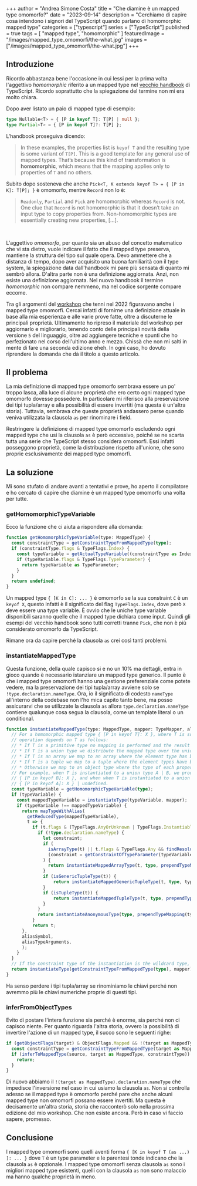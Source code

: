 +++
author = "Andrea Simone Costa"
title = "Che diamine è un mapped type omomorfo?"
date = "2023-09-14"
description = "Cerchiamo di capire cosa intendono i signori del TypeScript quando parlano di homomorphic mapped type"
categories = ["typescript"]
series = ["TypeScript"]
published = true
tags = [
    "mapped type",
    "homomorphic"
]
featuredImage = "/images/mapped_type_omomorfi/the-what.jpg"
images = ["/images/mapped_type_omomorfi/the-what.jpg"]
+++

## Introduzione

Ricordo abbastanza bene l'occasione in cui lessi per la prima volta l'aggettivo _homomorphic_ riferito a un mapped type nel [vecchio handbook](https://www.typescriptlang.org/docs/handbook/advanced-types.html) di TypeScript. Ricordo soprattutto che la spiegazione del termine non mi era molto chiara.

Dopo aver listato un paio di mapped type di esempio:

```ts
type Nullable<T> = { [P in keyof T]: T[P] | null };
type Partial<T> = { [P in keyof T]?: T[P] };
```

L'handbook proseguiva dicendo:

> In these examples, the properties list is `keyof T` and the resulting type is some variant of `T[P]`. This is a good template for any general use of mapped types. That’s because this kind of transformation is __homomorphic__, which means that the mapping applies only to properties of `T` and no others.

Subito dopo sosteneva che anche `Pick<T, K extends keyof T> = { [P in K]: T[P]; }` è omomorfo, mentre `Record` non lo è:

> `Readonly`, `Partial` and `Pick` are homomorphic whereas `Record` is not. One clue that `Record` is not homomorphic is that it doesn’t take an input type to copy properties from. Non-homomorphic types are essentially creating new properties, [...].

&nbsp;

L'aggettivo _omomorfo_, per quanto sia un abuso del concetto matematico che vi sta dietro, vuole indicare il fatto che il mapped type preserva, mantiene la struttura del tipo sul quale opera. Devo ammettere che a distanza di tempo, dopo aver acquisito una buona familiarità con il type system, la spiegazione data dall'handbook mi pare più sensata di quanto mi sembrò allora. D'altra parte non è una definizione aggiornata. Anzi, non esiste una definizione aggiornata. Nel nuovo handbook il termine _homomorphic_ non compare nemmeno, ma nel codice sorgente compare eccome.

Tra gli argomenti del [workshop](https://www.eventbrite.it/e/biglietti-advanced-typescript-il-workshop-con-andrea-simone-costa-348278358947) che tenni nel 2022 figuravano anche i mapped type omomorfi. Cercai infatti di fornirne una definizione attuale in base alla mia esperienza e alle varie prove fatte, oltre a discuterne le principali proprietà. Ultimamente ho ripreso il materiale del workshop per aggiornarlo e migliorarlo, tenendo conto delle principali novità della versione `5` del linguaggio, oltre ad aggiungere tecniche e spunti che ho perfezionato nel corso dell'ultimo anno e mezzo. Chissà che non mi salti in mente di fare una seconda edizione eheh. In ogni caso, ho dovuto riprendere la domanda che dà il titolo a questo articolo.

## Il problema

La mia definizione di mapped type omomorfo sembrava essere un po' troppo lasca, alla luce di alcune proprietà che ero certo ogni mapped type omomorfo dovesse possedere. In particolare mi riferisco alla preservazione dei tipi tupla/array e alla possibilità di essere invertiti (ma questa è un'altra storia). Tuttavia, sembrava che queste proprietà andassero perse quando veniva utilizzata la clausola `as` per rinominare i field.

Restringere la definizione di mapped type omomorfo escludendo ogni mapped type che usi la clausola `as` è però eccessivo, poiché se ne scarta tutta una serie che TypeScript stesso considera omomorfi. Essi infatti posseggono proprietà, come la distribuzione rispetto all'unione, che sono proprie esclusivamente dei mapped type omomorfi.

## La soluzione

Mi sono stufato di andare avanti a tentativi e prove, ho aperto il compilatore e ho cercato di capire che diamine è un mapped type omomorfo una volta per tutte.

### getHomomorphicTypeVariable

Ecco la funzione che ci aiuta a rispondere alla domanda:

```ts
function getHomomorphicTypeVariable(type: MappedType) {
  const constraintType = getConstraintTypeFromMappedType(type);
  if (constraintType.flags & TypeFlags.Index) {
    const typeVariable = getActualTypeVariable((constraintType as IndexType).type);
    if (typeVariable.flags & TypeFlags.TypeParameter) {
      return typeVariable as TypeParameter;
    }
  }
  return undefined;
}
```

Un mapped type `{ [K in C]: ... }` è omomorfo se la sua constraint `C` è un `keyof X`, questo infatti è il significato del flag `TypeFlags.Index`, dove però `X` deve essere una type variable. È ovvio che le uniche type variable disponibili saranno quelle che il mapped type dichiara come input. Quindi gli esempi del vecchio handbook sono tutti corretti tranne `Pick`, che non è più considerato omomorfo da TypeScript.

Rimane ora da capire perché la clausola `as` crei così tanti problemi.

### instantiateMappedType

Questa funzione, della quale capisco si e no un 10% ma dettagli, entra in gioco quando è necessario istanziare un mapped type generico. Il punto è che i mapped type omomorfi hanno una gestione preferenziale come potete vedere, ma la preservazione dei tipi tupla/array avviene solo se `!type.declaration.nameType`. Ora, io il significato di codesto `nameType` all'interno della codebase non l'ho mica capito tanto bene, ma posso assicurarvi che se utilizzate la clausola `as` allora `type.declaration.nameType` contiene qualunque cosa segua la clausola, come un template literal o un conditional.

```ts
function instantiateMappedType(type: MappedType, mapper: TypeMapper, aliasSymbol?: Symbol, aliasTypeArguments?: readonly Type[]): Type {
  // For a homomorphic mapped type { [P in keyof T]: X }, where T is some type variable, the mapping
  // operation depends on T as follows:
  // * If T is a primitive type no mapping is performed and the result is simply T.
  // * If T is a union type we distribute the mapped type over the union.
  // * If T is an array we map to an array where the element type has been transformed.
  // * If T is a tuple we map to a tuple where the element types have been transformed.
  // * Otherwise we map to an object type where the type of each property has been transformed.
  // For example, when T is instantiated to a union type A | B, we produce { [P in keyof A]: X } |
  // { [P in keyof B]: X }, and when when T is instantiated to a union type A | undefined, we produce
  // { [P in keyof A]: X } | undefined.
  const typeVariable = getHomomorphicTypeVariable(type);
  if (typeVariable) {
    const mappedTypeVariable = instantiateType(typeVariable, mapper);
    if (typeVariable !== mappedTypeVariable) {
      return mapTypeWithAlias(
        getReducedType(mappedTypeVariable),
        t => {
          if (t.flags & (TypeFlags.AnyOrUnknown | TypeFlags.InstantiableNonPrimitive | TypeFlags.Object | TypeFlags.Intersection) && t !== wildcardType && !isErrorType(t)) {
            if (!type.declaration.nameType) {
              let constraint;
              if (
                isArrayType(t) || t.flags & TypeFlags.Any && findResolutionCycleStartIndex(typeVariable, TypeSystemPropertyName.ImmediateBaseConstraint) < 0 &&
                (constraint = getConstraintOfTypeParameter(typeVariable)) && everyType(constraint, isArrayOrTupleType)
              ) {
                return instantiateMappedArrayType(t, type, prependTypeMapping(typeVariable, t, mapper));
              }
              if (isGenericTupleType(t)) {
                  return instantiateMappedGenericTupleType(t, type, typeVariable, mapper);
              }
              if (isTupleType(t)) {
                  return instantiateMappedTupleType(t, type, prependTypeMapping(typeVariable, t, mapper));
              }
            }
            return instantiateAnonymousType(type, prependTypeMapping(typeVariable, t, mapper));
          }
          return t;
      },
      aliasSymbol,
      aliasTypeArguments,
      );
    }
  }
  // If the constraint type of the instantiation is the wildcard type, return the wildcard type.
  return instantiateType(getConstraintTypeFromMappedType(type), mapper) === wildcardType ? wildcardType : instantiateAnonymousType(type, mapper, aliasSymbol, aliasTypeArguments);
}
```

Ha senso perdere i tipi tupla/array se rinominiamo le chiavi perché non avremmo più le chiavi numeriche proprie di questi tipi.

### inferFromObjectTypes

Evito di postare l'intera funzione sia perché è enorme, sia perché non ci capisco niente. Per quanto riguarda l'altra storia, ovvero la possibilità di invertire l'azione di un mapped type, il succo sono le seguenti righe:

```ts
if (getObjectFlags(target) & ObjectFlags.Mapped && !(target as MappedType).declaration.nameType) {
  const constraintType = getConstraintTypeFromMappedType(target as MappedType);
  if (inferToMappedType(source, target as MappedType, constraintType)) {
    return;
  }
}
```

Di nuovo abbiamo il `!(target as MappedType).declaration.nameType` che impedisce l'inversione nel caso in cui usiamo la clausola `as`. Non si controlla adesso se il mapped type è omomorfo perché pare che anche alcuni mapped type non omomorfi possano essere invertiti. Ma questa è decisamente un'altra storia, storia che racconterò solo nella prossima edizione del mio workshop. Che non esiste ancora. Però in caso vi faccio sapere, promesso.

## Conclusione

I mapped type omomorfi sono quelli aventi forma `{ [K in keyof T (as ...) ]: ... }` dove `T` è un type parameter e le parentesi tonde indicano che la clausola `as` è opzionale. I mapped type omomorfi senza clausola `as` sono i migliori mapped type esistenti, quelli con la clausola `as` non sono malaccio ma hanno qualche proprietà in meno.